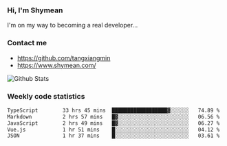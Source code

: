 ### Hi, I'm Shymean

I'm on my way to becoming a real developer...

### Contact me

- <https://github.com/tangxiangmin>
- <https://www.shymean.com/>

![Github Stats](https://github-readme-stats.vercel.app/api?username=tangxiangmin&show_icons=true&theme=dark)


###  Weekly code statistics

<!--START_SECTION:waka-->

```txt
TypeScript        33 hrs 45 mins  ██████████████████▓░░░░░░   74.89 %
Markdown          2 hrs 57 mins   █▓░░░░░░░░░░░░░░░░░░░░░░░   06.56 %
JavaScript        2 hrs 49 mins   █▓░░░░░░░░░░░░░░░░░░░░░░░   06.27 %
Vue.js            1 hr 51 mins    █░░░░░░░░░░░░░░░░░░░░░░░░   04.12 %
JSON              1 hr 37 mins    █░░░░░░░░░░░░░░░░░░░░░░░░   03.61 %
```

<!--END_SECTION:waka-->